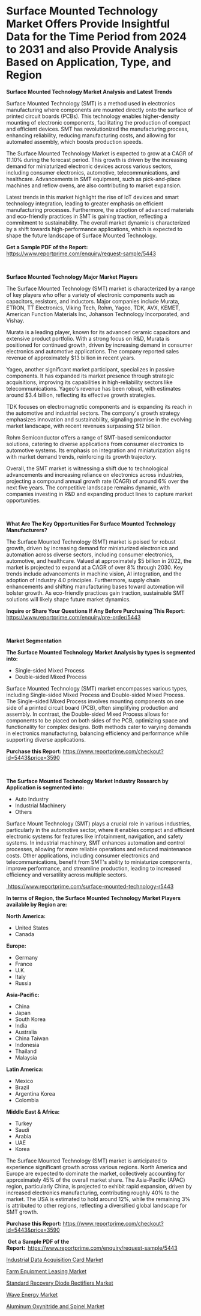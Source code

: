 <p><h1>Surface Mounted Technology Market Offers Provide Insightful Data for the Time Period from 2024 to 2031 and also Provide Analysis Based on Application, Type, and Region</h1></p><p><strong>Surface Mounted Technology Market Analysis and Latest Trends</strong></p>
<p><p>Surface Mounted Technology (SMT) is a method used in electronics manufacturing where components are mounted directly onto the surface of printed circuit boards (PCBs). This technology enables higher-density mounting of electronic components, facilitating the production of compact and efficient devices. SMT has revolutionized the manufacturing process, enhancing reliability, reducing manufacturing costs, and allowing for automated assembly, which boosts production speeds.</p><p>The Surface Mounted Technology Market is expected to grow at a CAGR of 11.10% during the forecast period. This growth is driven by the increasing demand for miniaturized electronic devices across various sectors, including consumer electronics, automotive, telecommunications, and healthcare. Advancements in SMT equipment, such as pick-and-place machines and reflow ovens, are also contributing to market expansion.</p><p>Latest trends in this market highlight the rise of IoT devices and smart technology integration, leading to greater emphasis on efficient manufacturing processes. Furthermore, the adoption of advanced materials and eco-friendly practices in SMT is gaining traction, reflecting a commitment to sustainability. The overall market dynamic is characterized by a shift towards high-performance applications, which is expected to shape the future landscape of Surface Mounted Technology.</p></p>
<p><strong>Get a Sample PDF of the Report:&nbsp;</strong> <a href="https://www.reportprime.com/enquiry/request-sample/5443">https://www.reportprime.com/enquiry/request-sample/5443</a></p>
<p>&nbsp;</p>
<p><strong>Surface Mounted Technology Major Market Players</strong></p>
<p><p>The Surface Mounted Technology (SMT) market is characterized by a range of key players who offer a variety of electronic components such as capacitors, resistors, and inductors. Major companies include Murata, ETRON, TT Electronics, Viking Tech, Rohm, Yageo, TDK, AVX, KEMET, American Function Materials Inc, Johanson Technology Incorporated, and Vishay.</p><p>Murata is a leading player, known for its advanced ceramic capacitors and extensive product portfolio. With a strong focus on R&D, Murata is positioned for continued growth, driven by increasing demand in consumer electronics and automotive applications. The company reported sales revenue of approximately $13 billion in recent years.</p><p>Yageo, another significant market participant, specializes in passive components. It has expanded its market presence through strategic acquisitions, improving its capabilities in high-reliability sectors like telecommunications. Yageo's revenue has been robust, with estimates around $3.4 billion, reflecting its effective growth strategies.</p><p>TDK focuses on electromagnetic components and is expanding its reach in the automotive and industrial sectors. The company's growth strategy emphasizes innovation and sustainability, signaling promise in the evolving market landscape, with recent revenues surpassing $12 billion.</p><p>Rohm Semiconductor offers a range of SMT-based semiconductor solutions, catering to diverse applications from consumer electronics to automotive systems. Its emphasis on integration and miniaturization aligns with market demand trends, reinforcing its growth trajectory.</p><p>Overall, the SMT market is witnessing a shift due to technological advancements and increasing reliance on electronics across industries, projecting a compound annual growth rate (CAGR) of around 6% over the next five years. The competitive landscape remains dynamic, with companies investing in R&D and expanding product lines to capture market opportunities.</p></p>
<p>&nbsp;</p>
<p><strong>What Are The Key Opportunities For Surface Mounted Technology Manufacturers?</strong></p>
<p><p>The Surface Mounted Technology (SMT) market is poised for robust growth, driven by increasing demand for miniaturized electronics and automation across diverse sectors, including consumer electronics, automotive, and healthcare. Valued at approximately $5 billion in 2022, the market is projected to expand at a CAGR of over 8% through 2030. Key trends include advancements in machine vision, AI integration, and the adoption of Industry 4.0 principles. Furthermore, supply chain enhancements and shifting manufacturing bases toward automation will bolster growth. As eco-friendly practices gain traction, sustainable SMT solutions will likely shape future market dynamics.</p></p>
<p><strong>Inquire or Share Your Questions If Any Before Purchasing This Report:</strong> <a href="https://www.reportprime.com/enquiry/pre-order/5443">https://www.reportprime.com/enquiry/pre-order/5443</a></p>
<p>&nbsp;</p>
<p><strong>Market Segmentation</strong></p>
<p><strong>The Surface Mounted Technology Market Analysis by types is segmented into:</strong></p>
<p><ul><li>Single-sided Mixed Process</li><li>Double-sided Mixed Process</li></ul></p>
<p><p>Surface Mounted Technology (SMT) market encompasses various types, including Single-sided Mixed Process and Double-sided Mixed Process. The Single-sided Mixed Process involves mounting components on one side of a printed circuit board (PCB), often simplifying production and assembly. In contrast, the Double-sided Mixed Process allows for components to be placed on both sides of the PCB, optimizing space and functionality for complex designs. Both methods cater to varying demands in electronics manufacturing, balancing efficiency and performance while supporting diverse applications.</p></p>
<p><strong>Purchase this Report:&nbsp;</strong><a href="https://www.reportprime.com/checkout?id=5443&price=3590">https://www.reportprime.com/checkout?id=5443&price=3590</a></p>
<p>&nbsp;</p>
<p><strong>The Surface Mounted Technology Market Industry Research by Application is segmented into:</strong></p>
<p><ul><li>Auto Industry</li><li>Industrial Machinery</li><li>Others</li></ul></p>
<p><p>Surface Mount Technology (SMT) plays a crucial role in various industries, particularly in the automotive sector, where it enables compact and efficient electronic systems for features like infotainment, navigation, and safety systems. In industrial machinery, SMT enhances automation and control processes, allowing for more reliable operations and reduced maintenance costs. Other applications, including consumer electronics and telecommunications, benefit from SMT's ability to miniaturize components, improve performance, and streamline production, leading to increased efficiency and versatility across multiple sectors.</p></p>
<p><a href="https://www.reportprime.com/surface-mounted-technology-r5443">&nbsp;https://www.reportprime.com/surface-mounted-technology-r5443</a></p>
<p><strong>In terms of Region, the Surface Mounted Technology Market Players available by Region are:</strong></p>
<p>
    <p> <strong> North America: </strong>
        <ul>
            <li>United States</li>
            <li>Canada</li>
        </ul>
        </p> 
    <p> <strong> Europe: </strong>
        <ul>
            <li>Germany</li>
            <li>France</li>
            <li>U.K.</li>
            <li>Italy</li>
            <li>Russia</li>
        </ul>
        </p> 
    <p> <strong> Asia-Pacific: </strong>
        <ul>
            <li>China</li>
            <li>Japan</li>
            <li>South Korea</li>
            <li>India</li>
            <li>Australia</li>
            <li>China Taiwan</li>
            <li>Indonesia</li>
            <li>Thailand</li>
            <li>Malaysia</li>
        </ul>
        </p> 
    <p> <strong> Latin America: </strong>
        <ul>
            <li>Mexico</li>
            <li>Brazil</li>
            <li>Argentina Korea</li>
            <li>Colombia</li>
        </ul>
        </p> 
    <p> <strong> Middle East & Africa: </strong>
        <ul>
            <li>Turkey</li>
            <li>Saudi</li>
            <li>Arabia</li>
            <li>UAE</li>
            <li>Korea</li>
        </ul>
    </p>
    </p>
<p><p>The Surface Mounted Technology (SMT) market is anticipated to experience significant growth across various regions. North America and Europe are expected to dominate the market, collectively accounting for approximately 45% of the overall market share. The Asia-Pacific (APAC) region, particularly China, is projected to exhibit rapid expansion, driven by increased electronics manufacturing, contributing roughly 40% to the market. The USA is estimated to hold around 12%, while the remaining 3% is attributed to other regions, reflecting a diversified global landscape for SMT growth.</p></p>
<p><strong>Purchase this Report: </strong><a href="https://www.reportprime.com/checkout?id=5443&price=3590">https://www.reportprime.com/checkout?id=5443&price=3590</a></p>
<p>&nbsp;<strong>Get a Sample PDF of the Report:&nbsp;&nbsp;</strong><a href="https://www.reportprime.com/enquiry/request-sample/5443">https://www.reportprime.com/enquiry/request-sample/5443</a></p>
<p><strong></strong></p>
<p><p><a href="https://github.com/YashRP12/Market-Research-Report-List-6/blob/main/industrial-data-acquisition-card-market.md">Industrial Data Acquisition Card Market</a></p><p><a href="https://www.linkedin.com/pulse/farm-equipment-leasing-market-indicators-size-regional-breakdown-lqfof?trackingId=AuIuVnmyRoKstg%2FyiQlmaA%3D%3D">Farm Equipment Leasing Market</a></p><p><a href="https://github.com/FahadAhmed712/Market-Research-Report-List-1/blob/main/standard-recovery-diode-rectifiers-market.md">Standard Recovery Diode Rectifiers Market</a></p><p><a href="https://www.linkedin.com/pulse/market-trends-global-wave-energy-forecast-analysis-2024-2031-z9bkf?trackingId=GQW0YfgzSFiUZqogmRmkmQ%3D%3D">Wave Energy Market</a></p><p><a href="https://issuu.com/reportprime-2/docs/aluminum-oxynitride-and-spinel-mark_cda3a0c130d1c8">Aluminum Oxynitride and Spinel Market</a></p></p>